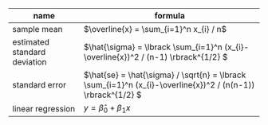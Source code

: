 

| name | formula|
| --- | --- | 
| sample mean | $\overline{x} = \sum_{i=1}^n x_{i} / n$ |
| estimated standard deviation | $\hat{\sigma} = \lbrack \sum_{i=1}^n (x_{i}-\overline{x})^2 / (n-1) \rbrack^{1/2}  $
| standard error | $\hat{se} = \hat{\sigma} / \sqrt{n} = \lbrack \sum_{i=1}^n (x_{i}-\overline{x})^2 / (n(n-1)) \rbrack^{1/2} $  |
| linear regression | $y = \hat{\beta}_{0} + \beta_{1} x$ | 